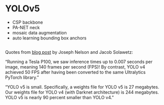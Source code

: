 # YOLOv5

* CSP backbone
* PA-NET neck
* mosaic data augmentation
* auto learning bounding box anchors

##
Quotes from [blog post](https://blog.roboflow.com/yolov5-is-here/) by Joseph Nelson and Jacob Solawetz:

“Running a Tesla P100, we saw inference times up to 0.007 seconds per image, meaning 140 frames per second (FPS)! By contrast, YOLO v4 achieved 50 FPS after having been converted to the same Ultralytics PyTorch library.”

“YOLO v5 is small. Specifically, a weights file for YOLO v5 is 27 megabytes. Our weights file for YOLO v4 (with Darknet architecture) is 244 megabytes. YOLO v5 is nearly 90 percent smaller than YOLO v4.”
